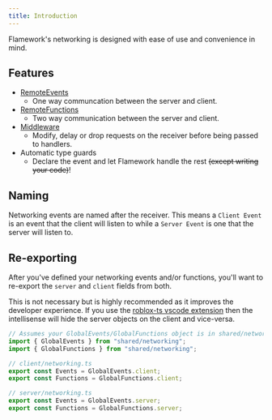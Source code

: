 ```yaml
---
title: Introduction
---
```

Flamework's networking is designed with ease of use and convenience in mind.

## Features
- [RemoteEvents](./remote-events)
	- One way communcation between the server and client.
- [RemoteFunctions](./remote-functions)
	- Two way communication between the server and client.
- [Middleware](./middleware)
	- Modify, delay or drop requests on the receiver before being passed to handlers.
- Automatic type guards
	- Declare the event and let Flamework handle the rest ~~(except writing your code)~~!

## Naming
Networking events are named after the receiver. This means a `Client Event` is an event that the client will listen to while a `Server Event` is one that the server will listen to.

## Re-exporting
After you've defined your networking events and/or functions, you'll want to re-export the `server` and `client` fields from both.

This is not necessary but is highly recommended as it improves the developer experience. If you use the [roblox-ts vscode extension](https://marketplace.visualstudio.com/items?itemName=roblox-ts.vscode-roblox-ts) then the intellisense will hide the server objects on the client and vice-versa.

```ts
// Assumes your GlobalEvents/GlobalFunctions object is in shared/networking.ts
import { GlobalEvents } from "shared/networking";
import { GlobalFunctions } from "shared/networking";

// client/networking.ts
export const Events = GlobalEvents.client;
export const Functions = GlobalFunctions.client;

// server/networking.ts
export const Events = GlobalEvents.server;
export const Functions = GlobalFunctions.server;
```
